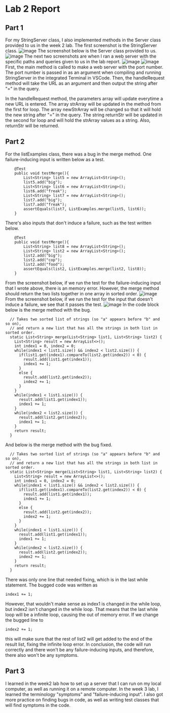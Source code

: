 # Lab 2 Report
## Part 1
For my StringServer class, I also implemented methods in the Server class provided to us in the week 2 lab. The first screenshot is the StringServer class. 
![image](StringServer.png)
The screenshot below is the Server class provided to us. 
![image](Server.png)
The next two screenshots are when I ran a web server with the specific paths and queries given to us in the lab report. 
![image](hello.png)
![image](howareyou.png)
First, the main method is called to make a web server with the port number. The port number is passed in as an argument when compiling and running StringServer in the integrated Terminal in VSCode. Then, the handleRequest method will take the URL as an argument and then output the string after "=" in the query. 

In the handleRequest method, the parameters array will update everytime a new URL is entered. The array strArray will be updated in the method from the first for loop. The array newStrArray will be changed so that it will hold the new string after "=" in the query. The string returnStr will be updated in the second for loop and will hold the strArray values as a string. Also, returnStr will be returned. 
## Part 2
For the listExamples class, there was a bug in the merge method. One failure-inducing input is written below as a test.
```
    @Test
    public void testMerge(){
        List<String> list5 = new ArrayList<String>();
        list5.add("big");
        List<String> list6 = new ArrayList<String>();
        list6.add("freak");
        List<String> list7 = new ArrayList<String>();
        list7.add("big");
        list7.add("freak");
        assertEquals(list7, ListExamples.merge(list5, list6));
    }
```
There's also inputs that don't induce a failure, such as the test written below.
```
    @Test
    public void testMerge(){
        List<String> list8 = new ArrayList<String>();
        List<String> list2 = new ArrayList<String>();
        list2.add("big");
        list2.add("cop");
        list2.add("food");
        assertEquals(list2, ListExamples.merge(list2, list8));
    }
```
From the screenshot below, if we run the test for the failure-inducing input that I wrote above, there is an memory error. However, the merge method should return the two lists together in one array in sorted order. 
![image](failure.png)
From the screenshot below, if we run the test for the input that doesn't induce a failure, we see that it passes the test. 
![image](nonfailure.png)
In the code block below is the merge method with the bug.
```
  // Takes two sorted list of strings (so "a" appears before "b" and so on),
  // and return a new list that has all the strings in both list in sorted order.
  static List<String> merge(List<String> list1, List<String> list2) {
    List<String> result = new ArrayList<>();
    int index1 = 0, index2 = 0;
    while(index1 < list1.size() && index2 < list2.size()) { 
      if(list1.get(index1).compareTo(list2.get(index2)) < 0) {
        result.add(list1.get(index1));
        index1 += 1;
      }
      else {
        result.add(list2.get(index2));
        index2 += 1;
      }
    }
    while(index1 < list1.size()) {
      result.add(list1.get(index1));
      index1 += 1;
    }
    while(index2 < list2.size()) {
      result.add(list2.get(index2));
      index1 += 1;
    }
    return result;
  }
```
And below is the merge method with the bug fixed. 
```
  // Takes two sorted list of strings (so "a" appears before "b" and so on),
  // and return a new list that has all the strings in both list in sorted order.
  static List<String> merge(List<String> list1, List<String> list2) {
    List<String> result = new ArrayList<>();
    int index1 = 0, index2 = 0;
    while(index1 < list1.size() && index2 < list2.size()) { 
      if(list1.get(index1).compareTo(list2.get(index2)) < 0) {
        result.add(list1.get(index1));
        index1 += 1;
      }
      else {
        result.add(list2.get(index2));
        index2 += 1;
      }
    }
    while(index1 < list1.size()) {
      result.add(list1.get(index1));
      index1 += 1;
    }
    while(index2 < list2.size()) {
      result.add(list2.get(index2));
      index2 += 1;
    }
    return result;
  }
```
There was only one line that needed fixing, which is in the last while statement. The bugged code was written as 
```
index1 += 1;
```
However, that wouldn't make sense as index1 is changed in the while loop, but index2 isn't changed in the while loop. That means that the last while loop will be a infinite loop, causing the out of memory error. If we change the bugged line to 
```
index2 += 1;
```
this will make sure that the rest of list2 will get added to the end of the result list, fixing the infinite loop error. In conclusion, the code will run correctly and there won't be any failure-inducing inputs, and therefore, there also won't be any symptoms. 

## Part 3
I learned in the week2 lab how to set up a server that I can run on my local computer, as well as running it on a remote computer. In the week 3 lab, I learned the terminology "symptoms" and "failure-inducing input". I also got more practice on finding bugs in code, as well as writing test classes that will find symptoms in the code. 
